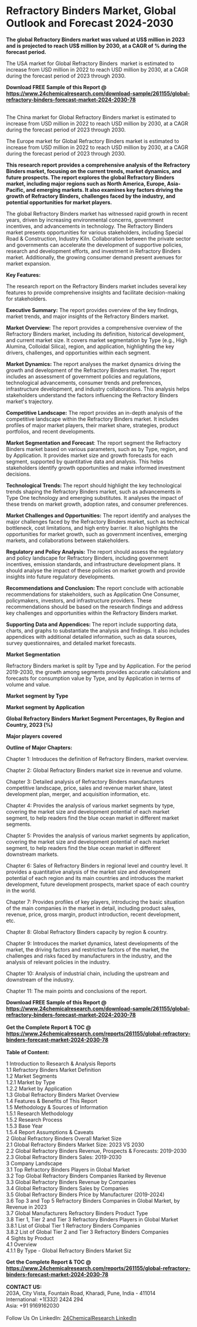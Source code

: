 <h1>Refractory Binders Market, Global Outlook and Forecast 2024-2030</h1><p><strong>The global Refractory Binders market was valued at US$ million in 2023 and is projected to reach US$ million by 2030, at a CAGR of % during the forecast period.</strong></p><p>
</p><p>The USA market for Global Refractory Binders  market is estimated to increase from USD million in 2022 to reach USD million by 2030, at a CAGR during the forecast period of 2023 through 2030.</p><div><b>Download FREE Sample of this Report @ 
            <a href="https://www.24chemicalresearch.com/download-sample/261155/global-refractory-binders-forecast-market-2024-2030-78">
            https://www.24chemicalresearch.com/download-sample/261155/global-refractory-binders-forecast-market-2024-2030-78</a></b></div><br><p>
</p><p>The China market for Global Refractory Binders market is estimated to increase from USD million in 2022 to reach USD million by 2030, at a CAGR during the forecast period of 2023 through 2030.</p><p>
</p><p>The Europe market for Global Refractory Binders market is estimated to increase from USD million in 2022 to reach USD million by 2030, at a CAGR during the forecast period of 2023 through 2030.</p><p>
</p><p><strong>This research report provides a comprehensive analysis of the Refractory Binders market, focusing on the current trends, market dynamics, and future prospects. The report explores the global Refractory Binders market, including major regions such as North America, Europe, Asia-Pacific, and emerging markets. It also examines key factors driving the growth of Refractory Binders, challenges faced by the industry, and potential opportunities for market players.</strong></p><p>
The global Refractory Binders market has witnessed rapid growth in recent years, driven by increasing environmental concerns, government incentives, and advancements in technology. The Refractory Binders market presents opportunities for various stakeholders, including Special Road &amp; Construction, Industry Kiln. Collaboration between the private sector and governments can accelerate the development of supportive policies, research and development efforts, and investment in Refractory Binders market. Additionally, the growing consumer demand present avenues for market expansion.</p><p>
<strong>Key Features:</strong></p><p>
The research report on the Refractory Binders market includes several key features to provide comprehensive insights and facilitate decision-making for stakeholders.</p><p>
<strong>Executive Summary:</strong> The report provides overview of the key findings, market trends, and major insights of the Refractory Binders market.</p><p>
<strong>Market Overview:</strong> The report provides a comprehensive overview of the Refractory Binders market, including its definition, historical development, and current market size. It covers market segmentation by Type (e.g., High Alumina, Colloidal Silica), region, and application, highlighting the key drivers, challenges, and opportunities within each segment.</p><p>
<strong>Market Dynamics: </strong>The report analyses the market dynamics driving the growth and development of the Refractory Binders market. The report includes an assessment of government policies and regulations, technological advancements, consumer trends and preferences, infrastructure development, and industry collaborations. This analysis helps stakeholders understand the factors influencing the Refractory Binders market's trajectory.</p><p>
<strong>Competitive Landscape:</strong> The report provides an in-depth analysis of the competitive landscape within the Refractory Binders market. It includes profiles of major market players, their market share, strategies, product portfolios, and recent developments.</p><p>
<strong>Market Segmentation and Forecast</strong>: The report segment the Refractory Binders market based on various parameters, such as by Type, region, and by Application. It provides market size and growth forecasts for each segment, supported by quantitative data and analysis. This helps stakeholders identify growth opportunities and make informed investment decisions.</p><p>
<strong>Technological Trends: </strong>The report should highlight the key technological trends shaping the Refractory Binders market, such as advancements in Type One technology and emerging substitutes. It analyses the impact of these trends on market growth, adoption rates, and consumer preferences.</p><p>
<strong>Market Challenges and Opportunities:</strong> The report identify and analyses the major challenges faced by the Refractory Binders market, such as technical bottleneck, cost limitations, and high entry barrier. It also highlights the opportunities for market growth, such as government incentives, emerging markets, and collaborations between stakeholders.</p><p>
<strong>Regulatory and Policy Analysis:</strong> The report should assess the regulatory and policy landscape for Refractory Binders, including government incentives, emission standards, and infrastructure development plans. It should analyse the impact of these policies on market growth and provide insights into future regulatory developments.</p><p>
<strong>Recommendations and Conclusion: T</strong>he report conclude with actionable recommendations for stakeholders, such as Application One Consumer, policymakers, investors, and infrastructure providers. These recommendations should be based on the research findings and address key challenges and opportunities within the Refractory Binders market.</p><p>
<strong>Supporting Data and Appendices: </strong>The report include supporting data, charts, and graphs to substantiate the analysis and findings. It also includes appendices with additional detailed information, such as data sources, survey questionnaires, and detailed market forecasts.</p><p>
<strong>Market Segmentation</strong></p><p>
Refractory Binders market is split by Type and by Application. For the period 2019-2030, the growth among segments provides accurate calculations and forecasts for consumption value by Type, and by Application in terms of volume and value.</p><p>
<strong>Market segment by Type</strong></p><p>
</p><p>
</p><p><strong>Market segment by Application</strong></p><p>
</p><p>
</p><p><strong>Global Refractory Binders Market Segment Percentages, By Region and Country, 2023 (%)</strong></p><p>
</p><p>
</p><p><strong>Major players covered</strong></p><p>
</p><p>
</p><p><strong>Outline of Major Chapters:</strong></p><p>
Chapter 1: Introduces the definition of Refractory Binders, market overview.</p><p>
Chapter 2: Global Refractory Binders market size in revenue and volume.</p><p>
Chapter 3: Detailed analysis of Refractory Binders manufacturers competitive landscape, price, sales and revenue market share, latest development plan, merger, and acquisition information, etc.</p><p>
Chapter 4: Provides the analysis of various market segments by type, covering the market size and development potential of each market segment, to help readers find the blue ocean market in different market segments.</p><p>
Chapter 5: Provides the analysis of various market segments by application, covering the market size and development potential of each market segment, to help readers find the blue ocean market in different downstream markets.</p><p>
Chapter 6: Sales of Refractory Binders in regional level and country level. It provides a quantitative analysis of the market size and development potential of each region and its main countries and introduces the market development, future development prospects, market space of each country in the world.</p><p>
Chapter 7: Provides profiles of key players, introducing the basic situation of the main companies in the market in detail, including product sales, revenue, price, gross margin, product introduction, recent development, etc.</p><p>
Chapter 8: Global Refractory Binders capacity by region &amp; country.</p><p>
Chapter 9: Introduces the market dynamics, latest developments of the market, the driving factors and restrictive factors of the market, the challenges and risks faced by manufacturers in the industry, and the analysis of relevant policies in the industry.</p><p>
Chapter 10: Analysis of industrial chain, including the upstream and downstream of the industry.</p><p>
Chapter 11: The main points and conclusions of the report.</p><div><b>Download FREE Sample of this Report @ 
            <a href="https://www.24chemicalresearch.com/download-sample/261155/global-refractory-binders-forecast-market-2024-2030-78">
            https://www.24chemicalresearch.com/download-sample/261155/global-refractory-binders-forecast-market-2024-2030-78</a></b></div><br><div><b>Get the Complete Report & TOC @ 
            <a href="https://www.24chemicalresearch.com/reports/261155/global-refractory-binders-forecast-market-2024-2030-78">
            https://www.24chemicalresearch.com/reports/261155/global-refractory-binders-forecast-market-2024-2030-78</a></b></div><br>
            <b>Table of Content:</b><p>1 Introduction to Research & Analysis Reports<br />
    1.1 Refractory Binders Market Definition<br />
    1.2 Market Segments<br />
        1.2.1 Market by Type<br />
        1.2.2 Market by Application<br />
    1.3 Global Refractory Binders Market Overview<br />
    1.4 Features & Benefits of This Report<br />
    1.5 Methodology & Sources of Information<br />
        1.5.1 Research Methodology<br />
        1.5.2 Research Process<br />
        1.5.3 Base Year<br />
        1.5.4 Report Assumptions & Caveats<br />
2 Global Refractory Binders Overall Market Size<br />
    2.1 Global Refractory Binders Market Size: 2023 VS 2030<br />
    2.2 Global Refractory Binders Revenue, Prospects & Forecasts: 2019-2030<br />
    2.3 Global Refractory Binders Sales: 2019-2030<br />
3 Company Landscape<br />
    3.1 Top Refractory Binders Players in Global Market<br />
    3.2 Top Global Refractory Binders Companies Ranked by Revenue<br />
    3.3 Global Refractory Binders Revenue by Companies<br />
    3.4 Global Refractory Binders Sales by Companies<br />
    3.5 Global Refractory Binders Price by Manufacturer (2019-2024)<br />
    3.6 Top 3 and Top 5 Refractory Binders Companies in Global Market, by Revenue in 2023<br />
    3.7 Global Manufacturers Refractory Binders Product Type<br />
    3.8 Tier 1, Tier 2 and Tier 3 Refractory Binders Players in Global Market<br />
        3.8.1 List of Global Tier 1 Refractory Binders Companies<br />
        3.8.2 List of Global Tier 2 and Tier 3 Refractory Binders Companies<br />
4 Sights by Product<br />
    4.1 Overview<br />
        4.1.1 By Type - Global Refractory Binders Market Siz</p><div><b>Get the Complete Report & TOC @ 
            <a href="https://www.24chemicalresearch.com/reports/261155/global-refractory-binders-forecast-market-2024-2030-78">
            https://www.24chemicalresearch.com/reports/261155/global-refractory-binders-forecast-market-2024-2030-78</a></b></div><br><b>CONTACT US:</b><br>
            203A, City Vista, Fountain Road, Kharadi, Pune, India - 411014<br>
            International: +1(332) 2424 294<br>
            Asia: +91 9169162030 <br><br>
            Follow Us On LinkedIn: <a href="https://www.linkedin.com/company/24chemicalresearch/">24ChemicalResearch LinkedIn</a>